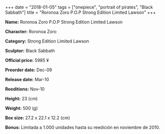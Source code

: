 +++
date = "2018-01-05"
tags = ["onepiece", "portrait of pirates", "Black Sabbath"]
title = "Roronoa Zoro P.O.P Strong Edition Limited Lawson"
+++

**Name:** Roronoa Zoro P.O.P Strong Edition Limited Lawson

**Character:** Roronoa Zoro

**Category:** Strong Edition  Limited Lawson 

**Sculptor:** Black Sabbath

**Official price:** 5985 ¥

**Preorder date:** Dec-09

**Release date:** Mar-10

**Reeditions:** Nov-10

**Height:** 23 (cm)

**Weight:** 500 (g)

**Box size:** 27.2 x 22.1 x 12.2 (cm)



**Bonus:** Limitada a 1.000 unidades hasta su reedición en noviembre de 2010.
